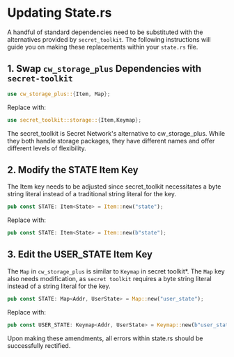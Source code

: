 # Updating State.rs

A handful of standard dependencies need to be substituted with the alternatives provided by `secret_toolkit`. The following instructions will guide you on making these replacements within your `state.rs` file.

## 1. Swap `cw_storage_plus` Dependencies with `secret-toolkit`

```Rust
use cw_storage_plus::{Item, Map};
```

Replace with:

```Rust
use secret_toolkit::storage::{Item,Keymap};
```

The secret_toolkit is Secret Network's alternative to cw_storage_plus. While they both handle storage packages, they have different names and offer different levels of flexibility.

## 2. Modify the STATE Item Key

The Item key needs to be adjusted since secret_toolkit necessitates a byte string literal instead of a traditional string literal for the key.

```Rust
pub const STATE: Item<State> = Item::new("state");
```

Replace with:

```Rust
pub const STATE: Item<State> = Item::new(b"state");
```

## 3. Edit the USER_STATE Item Key

The `Map` in `cw_storage_plus` is similar to `Keymap` in secret toolkit*. The `Map` key also needs modification, as `secret toolkit` requires a byte string literal instead of a string literal for the key.

```Rust
pub const STATE: Map<Addr, UserState> = Map::new("user_state");
```

Replace with:

```Rust
pub const USER_STATE: Keymap<Addr, UserState> = Keymap::new(b"user_state");
```

Upon making these amendments, all errors within state.rs should be successfully rectified.
